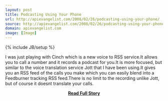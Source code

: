 ```yaml
---
layout: post
title: Podcasting Using Your Phone
url: http://apievangelist.com/2008/02/26/podcasting-using-your-phone/
source: http://apievangelist.com/2008/02/26/podcasting-using-your-phone/
domain: apievangelist.com
image: [Image]
---
```

{% include JB/setup %}<p>I was just playing with Cinch which is a new voice to RSS service.It allows you to call a number and it records a podcast for you.It is more focused, but similar to the voice translation service Jott that I have been using.It gives you an RSS feed of the calls you make which you can easily blend into a Feedburner tracking RSS feed.There is no limit to the recording unlike Jott, but of course it doesnt translate your calls.</p>
<center><p><a href="http://apievangelist.com/2008/02/26/podcasting-using-your-phone/" style='padding:25px; font-sze:18px; font-weight: bold;'>Read Full Story</a></p></center>

